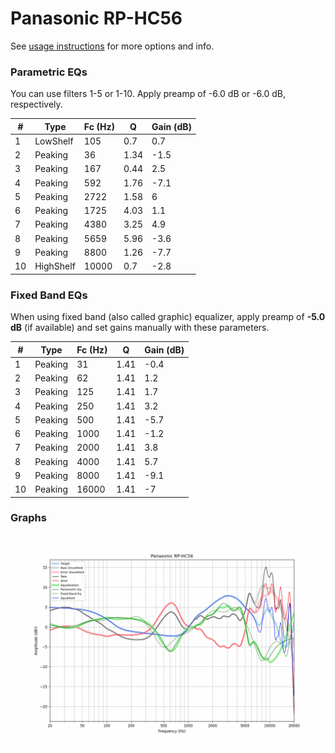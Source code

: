 # Panasonic RP-HC56
See [usage instructions](https://github.com/jaakkopasanen/AutoEq#usage) for more options and info.

### Parametric EQs
You can use filters 1-5 or 1-10. Apply preamp of -6.0 dB or -6.0 dB, respectively.

|   # | Type      |   Fc (Hz) |    Q |   Gain (dB) |
|-----|-----------|-----------|------|-------------|
|   1 | LowShelf  |       105 | 0.7  |         0.7 |
|   2 | Peaking   |        36 | 1.34 |        -1.5 |
|   3 | Peaking   |       167 | 0.44 |         2.5 |
|   4 | Peaking   |       592 | 1.76 |        -7.1 |
|   5 | Peaking   |      2722 | 1.58 |         6   |
|   6 | Peaking   |      1725 | 4.03 |         1.1 |
|   7 | Peaking   |      4380 | 3.25 |         4.9 |
|   8 | Peaking   |      5659 | 5.96 |        -3.6 |
|   9 | Peaking   |      8800 | 1.26 |        -7.7 |
|  10 | HighShelf |     10000 | 0.7  |        -2.8 |

### Fixed Band EQs
When using fixed band (also called graphic) equalizer, apply preamp of **-5.0 dB** (if available) and set gains manually with these parameters.

|   # | Type    |   Fc (Hz) |    Q |   Gain (dB) |
|-----|---------|-----------|------|-------------|
|   1 | Peaking |        31 | 1.41 |        -0.4 |
|   2 | Peaking |        62 | 1.41 |         1.2 |
|   3 | Peaking |       125 | 1.41 |         1.7 |
|   4 | Peaking |       250 | 1.41 |         3.2 |
|   5 | Peaking |       500 | 1.41 |        -5.7 |
|   6 | Peaking |      1000 | 1.41 |        -1.2 |
|   7 | Peaking |      2000 | 1.41 |         3.8 |
|   8 | Peaking |      4000 | 1.41 |         5.7 |
|   9 | Peaking |      8000 | 1.41 |        -9.1 |
|  10 | Peaking |     16000 | 1.41 |        -7   |

### Graphs
![](./Panasonic%20RP-HC56.png)
